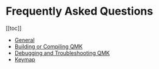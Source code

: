 # Frequently Asked Questions

[[toc]]

* [General](faq_general.md)
* [Building or Compiling QMK](faq_build.md)
* [Debugging and Troubleshooting QMK](faq_debug.md)
* [Keymap](faq_keymap.md)

